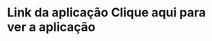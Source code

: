 <h1>Link da aplicação</>
<a src: "https://eusouregislima.github.io/convert-money/">Clique aqui para ver a aplicação</>
